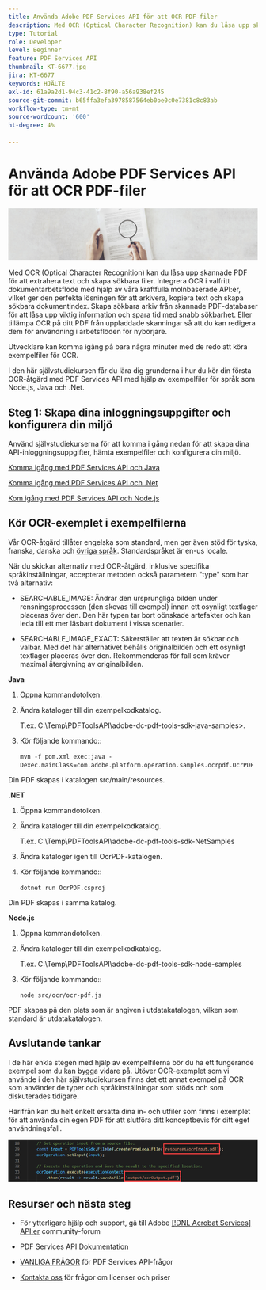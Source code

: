 ```yaml
---
title: Använda Adobe PDF Services API för att OCR PDF-filer
description: Med OCR (Optical Character Recognition) kan du låsa upp skannade PDF för att extrahera text och skapa sökbara filer
type: Tutorial
role: Developer
level: Beginner
feature: PDF Services API
thumbnail: KT-6677.jpg
jira: KT-6677
keywords: HJÄLTE
exl-id: 61a9a2d1-94c3-41c2-8f90-a56a938ef245
source-git-commit: b65ffa3efa3978587564eb0be0c0e7381c8c83ab
workflow-type: tm+mt
source-wordcount: '600'
ht-degree: 4%

---
```


# Använda Adobe PDF Services API för att OCR PDF-filer

![SKAPA PDF-HJÄLTEBILD](assets/OCR_hero.jpg)

Med OCR (Optical Character Recognition) kan du låsa upp skannade PDF för att extrahera text och skapa sökbara filer. Integrera OCR i valfritt dokumentarbetsflöde med hjälp av våra kraftfulla molnbaserade API:er, vilket ger den perfekta lösningen för att arkivera, kopiera text och skapa sökbara dokumentindex. Skapa sökbara arkiv från skannade PDF-databaser för att låsa upp viktig information och spara tid med snabb sökbarhet. Eller tillämpa OCR på ditt PDF från uppladdade skanningar så att du kan redigera dem för användning i arbetsflöden för nybörjare.

Utvecklare kan komma igång på bara några minuter med de redo att köra exempelfiler för OCR.

I den här självstudiekursen får du lära dig grunderna i hur du kör din första OCR-åtgärd med PDF Services API med hjälp av exempelfiler för språk som Node.js, Java och .Net.

## Steg 1: Skapa dina inloggningsuppgifter och konfigurera din miljö

Använd självstudiekurserna för att komma i gång nedan för att skapa dina API-inloggningsuppgifter, hämta exempelfiler och konfigurera din miljö.

[Komma igång med PDF Services API och Java](gettingstartedjava.md)

[Komma igång med PDF Services API och .Net](gettingstartednet.md)

[Kom igång med PDF Services API och Node.js](createpdffromhtml.md)

## Kör OCR-exemplet i exempelfilerna

Vår OCR-åtgärd tillåter engelska som standard, men ger även stöd för tyska, franska, danska och [övriga språk](https://opensource.adobe.com/pdftools-sdk-docs/release/latest/howtos.html#ocr-with-explicit-language). Standardspråket är en-us locale.

När du skickar alternativ med OCR-åtgärd, inklusive specifika språkinställningar, accepterar metoden också parametern &quot;type&quot; som har två alternativ:

* SEARCHABLE_IMAGE: Ändrar den ursprungliga bilden under rensningsprocessen (den skevas till exempel) innan ett osynligt textlager placeras över den. Den här typen tar bort oönskade artefakter och kan leda till ett mer läsbart dokument i vissa scenarier.

* SEARCHABLE_IMAGE_EXACT: Säkerställer att texten är sökbar och valbar. Med det här alternativet behålls originalbilden och ett osynligt textlager placeras över den. Rekommenderas för fall som kräver maximal återgivning av originalbilden.

**Java**

1. Öppna kommandotolken.

1. Ändra kataloger till din exempelkodkatalog.

   T.ex. C:\Temp\PDFToolsAPI\adobe-dc-pdf-tools-sdk-java-samples>.

1. Kör följande kommando::

   `mvn -f pom.xml exec:java -Dexec.mainClass=com.adobe.platform.operation.samples.ocrpdf.OcrPDF`

Din PDF skapas i katalogen src/main/resources.

**.NET**

1. Öppna kommandotolken.

1. Ändra kataloger till din exempelkodkatalog.

   T.ex. C:\Temp\PDFToolsAPI\adobe-dc-pdf-tools-sdk-NetSamples

1. Ändra kataloger igen till OcrPDF-katalogen.

1. Kör följande kommando::

   `dotnet run OcrPDF.csproj`

Din PDF skapas i samma katalog.

**Node.js**

1. Öppna kommandotolken.

1. Ändra kataloger till din exempelkodkatalog.

   T.ex. C:\Temp\PDFToolsAPI\adobe-dc-pdf-tools-sdk-node-samples

1. Kör följande kommando::

   `node src/ocr/ocr-pdf.js`

PDF skapas på den plats som är angiven i utdatakatalogen, vilken som standard är utdatakatalogen.

## Avslutande tankar

I de här enkla stegen med hjälp av exempelfilerna bör du ha ett fungerande exempel som du kan bygga vidare på. Utöver OCR-exemplet som vi använde i den här självstudiekursen finns det ett annat exempel på OCR som använder de typer och språkinställningar som stöds och som diskuterades tidigare.

Härifrån kan du helt enkelt ersätta dina in- och utfiler som finns i exemplet för att använda din egen PDF för att slutföra ditt konceptbevis för ditt eget användningsfall.

![Konceptbevis](assets/OCR_poc.png)

## Resurser och nästa steg

* För ytterligare hjälp och support, gå till Adobe [[!DNL Acrobat Services] API:er](https://community.adobe.com/t5/document-cloud-sdk/bd-p/Document-Cloud-SDK?page=1&amp;sort=latest_replies&amp;filter=all) community-forum

* PDF Services API [Dokumentation](https://www.adobe.com/go/pdftoolsapi_doc)

* [VANLIGA FRÅGOR](https://community.adobe.com/t5/document-cloud-sdk/faq-for-document-services-pdf-tools-api/m-p/10726197) för PDF Services API-frågor

* [Kontakta oss](https://www.adobe.com/go/pdftoolsapi_requestform) för frågor om licenser och priser
